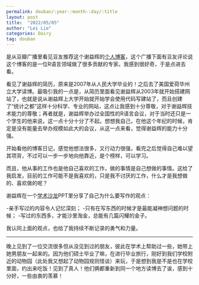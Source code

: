 ```yaml
---
permalink: douban/:year-:month-:day/:title
layout: post
title:  "2022/05/05"
author: "Lei Lie"
categories: Dairy
tag: douban
---
```


是从豆瓣广播里看见豆友推荐这个谢益辉的[个人博客](https://yihui.org/)，这个广播下面有豆友评论说这个博客的是一位R语言领域做了很多贡献的专家。我感到很好奇，于是点进去看。

看见了谢益辉的简历，原来是2007年从人民大学毕业的！之后去了美国爱荷华州立大学读博。最吸引我的一点是，从简历里面看见谢益辉从2003年就开始搭建网站了，也就是说从谢益辉上大学开始就开始学会使用代码写建站了，而且创建了“统计之都”这样十分科学、专业的网站，这点让我感到十分尊敬，对于谢益辉技术能力的尊敬；再者就是，谢益辉举办过全国性的R语言会议，对于当时还只是一个学生的他来说，这一点十分十分了不起。想想我自己，在他这个年纪的时候，肯定是没有能量去举办规模如此大的会议，从这一点来看，觉得谢益辉的能力十分强。

开始看他的博客日记，感觉他想法很多，又行动力很强，看完之后觉得自己难以望其项背，不过可以一步一步地向他靠近，是个榜样，可以学习。

而且，他从事的工作也是他自己喜欢的工作，做的事情是自己想做的事情。这给了我启发，目前的工作可能不是我喜欢的，只是我不讨厌的工作，什么才是我想做的、喜欢做的呢？

谢益辉在一个[学术沙龙](https://slides.yihui.org/2017-blogdown-CGM-Yihui-Xie.html#15)PPT里分享了自己为什么要写作的观点：

-亲手写过的内容令人记忆深刻；
-只有在写东西的时候才是最能凝神想问题的时候；
-写过的东西多，才能沙里淘金，总能有几篇闪耀的金子。

我认同上面的观点，也给了我持续不断记录的勇气和力量。

---

晚上见到了一位交流很多但从没见到过的朋友，彼此在学术上帮助过一些，她带上她男朋友一起来的。因为他们硕士毕业了嘛，在进行毕业旅行，刚好到我们学校附近的动物园（此处我又想起了动物园规则怪谈）来玩，于是想到我是不是也在学校里面，约出来吃饭！见到了真人！他们俩都重新到同一个地方读博去了诶，感到十分好，一些由衷的羡慕！
